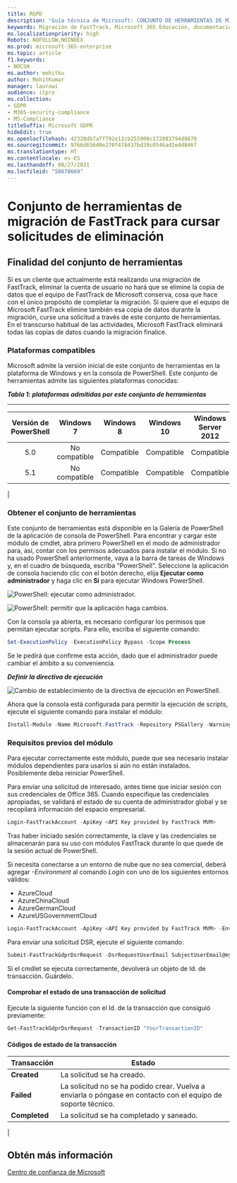 ```yaml
---
title: RGPD
description: 'Guía técnica de Microsoft: CONJUNTO DE HERRAMIENTAS DE MIGRACIONES DE FASTTRACK PARA ENVIAR SOLICITUDES DE ELIMINACIÓN'
keywords: Migración de FastTrack, Microsoft 365 Educación, documentación de Microsoft 365, RGPD
ms.localizationpriority: high
Robots: NOFOLLOW,NOINDEX
ms.prod: microsoft-365-enterprise
ms.topic: article
f1.keywords:
- NOCSH
ms.author: mohitku
author: MohitKumar
manager: laurawi
audience: itpro
ms.collection:
- GDPR
- M365-security-compliance
- MS-Compliance
titleSuffix: Microsoft GDPR
hideEdit: true
ms.openlocfilehash: 42320db7a7f792e12cb255900c172083794d8070
ms.sourcegitcommit: 9766d656d0e270f478437bd39c0546ad2e4d846f
ms.translationtype: HT
ms.contentlocale: es-ES
ms.lasthandoff: 08/27/2021
ms.locfileid: "58678669"
---
```

# <a name="fasttrack-migration-toolset-for-submitting-delete-request"></a>Conjunto de herramientas de migración de FastTrack para cursar solicitudes de eliminación

## <a name="toolset-purpose"></a>Finalidad del conjunto de herramientas

Si es un cliente que actualmente está realizando una migración de FastTrack, eliminar la cuenta de usuario no hará que se elimine la copia de datos que el equipo de FastTrack de Microsoft conserva, cosa que hace con el único propósito de completar la migración. Si quiere que el equipo de Microsoft FastTrack elimine también esa copia de datos durante la migración, curse una solicitud a través de este conjunto de herramientas. En el transcurso habitual de las actividades, Microsoft FastTrack eliminará todas las copias de datos cuando la migración finalice.

### <a name="supported-platforms"></a>Plataformas compatibles

Microsoft admite la versión inicial de este conjunto de herramientas en la plataforma de Windows y en la consola de PowerShell. Este conjunto de herramientas admite las siguientes plataformas conocidas:

***Tabla 1: plataformas admitidas por este conjunto de herramientas***

****

|Versión de PowerShell|Windows 7|Windows 8|Windows 10|Windows Server 2012|Windows Server 2016|
|:---:|:---:|:---:|:---:|:---:|:---:|
|5.0|No compatible|Compatible|Compatible|Compatible|Compatible|
|5.1|No compatible|Compatible|Compatible|Compatible|Compatible.|
|

### <a name="obtaining-the-toolset"></a>Obtener el conjunto de herramientas

Este conjunto de herramientas está disponible en la Galería de PowerShell de la aplicación de consola de PowerShell. Para encontrar y cargar este módulo de cmdlet, abra primero PowerShell en el modo de administrador para, así, contar con los permisos adecuados para instalar el módulo. Si no ha usado PowerShell anteriormente, vaya a la barra de tareas de Windows y, en el cuadro de búsqueda, escriba "PowerShell". Seleccione la aplicación de consola haciendo clic con el botón derecho, elija **Ejecutar como administrador** y haga clic en **Sí** para ejecutar Windows PowerShell.

![PowerShell: ejecutar como administrador.](../media/fasttrack-powershell_image.png)

![PowerShell: permitir que la aplicación haga cambios.](../media/fasttrack-run-powershell_image.png)

Con la consola ya abierta, es necesario configurar los permisos que permitan ejecutar scripts. Para ello, escriba el siguiente comando:

```powershell
Set-ExecutionPolicy -ExecutionPolicy Bypass -Scope Process
```

Se le pedirá que confirme esta acción, dado que el administrador puede cambiar el ámbito a su conveniencia.

***Definir la directiva de ejecución***

![Cambio de establecimiento de la directiva de ejecución en PowerShell.](../media/powershell-set-execution-policy_image.png)

Ahora que la consola está configurada para permitir la ejecución de scripts, ejecute el siguiente comando para instalar el módulo:

```powershell
Install-Module -Name Microsoft.FastTrack -Repository PSGallery -WarningAction SilentlyContinue -Force
```

### <a name="prerequisites-for-module"></a>Requisitos previos del módulo

Para ejecutar correctamente este módulo, puede que sea necesario instalar módulos dependientes para usarlos si aún no están instalados. Posiblemente deba reiniciar PowerShell.

Para enviar una solicitud de interesado, antes tiene que iniciar sesión con sus credenciales de Office 365. Cuando especifique las credenciales apropiadas, se validará el estado de su cuenta de administrador global y se recopilará información del espacio empresarial.

```powershell
Login-FastTrackAccount -ApiKey <API Key provided by FastTrack MVM>
```

Tras haber iniciado sesión correctamente, la clave y las credenciales se almacenarán para su uso con módulos FastTrack durante lo que quede de la sesión actual de PowerShell.

Si necesita conectarse a un entorno de nube que no sea comercial, deberá agregar *-Environment* al comando *Login* con uno de los siguientes entornos válidos:

- AzureCloud
- AzureChinaCloud
- AzureGermanCloud
- AzureUSGovernmentCloud

```powershell
Login-FastTrackAccount -ApiKey <API Key provided by FastTrack MVM> -Environment <cloud environment>
```

Para enviar una solicitud DSR, ejecute el siguiente comando:

```powershell
Submit-FastTrackGdprDsrRequest -DsrRequestUserEmail SubjectUserEmail@mycompany.com
```

Si el cmdlet se ejecuta correctamente, devolverá un objeto de Id. de transacción. Guárdelo.

#### <a name="checking-the-status-of-a-request-transaction"></a>Comprobar el estado de una transacción de solicitud

Ejecute la siguiente función con el Id. de la transacción que consiguió previamente:

```powershell
Get-FastTrackGdprDsrRequest -TransactionID "YourTransactionID"
```

#### <a name="transaction-status-codes"></a>Códigos de estado de la transacción

|Transacción|Estado|
|---|---|
|**Created**|La solicitud se ha creado.|
|**Failed**|La solicitud no se ha podido crear. Vuelva a enviarla o póngase en contacto con el equipo de soporte técnico.|
|**Completed**|La solicitud se ha completado y saneado.|
|

<!-- original version: **Created**  Request has been created<br/>**Failed** Request failed to create, please resubmit, or contact support<br/>**Completed** Request has been completed and sanitized -->

## <a name="learn-more"></a>Obtén más información

[Centro de confianza de Microsoft](https://www.microsoft.com/trust-center/privacy/gdpr-overview)
